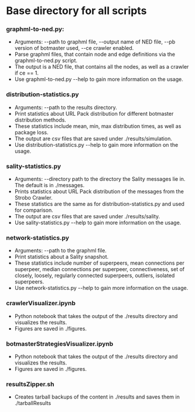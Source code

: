 # Base directory for all scripts

### graphml-to-ned.py:
- Arguments: --path to graphml file, --output name of NED file, --pb version of botmaster used, --ce crawler enabled.
- Parse graphml files, that contain node and edge definitions via the graphml-to-ned.py script. 
- The output is a NED file, that contains all the nodes, as well as a crawler if ce == 1.
- Use graphml-to-ned.py --help to gain more information on the usage.

### distribution-statistics.py
- Arguments: --path to the results directory.
- Print statistics about URL Pack distribution for different botmaster distribution methods.
- These statistics include mean, min, max distribution times, as well as package loss.
- The output are csv files that are saved under ./results/simulation.
- Use distribution-statistics.py --help to gain more information on the usage.

### sality-statistics.py
- Arguments: --directory path to the directory the Sality messages lie in. The default is in ./messages.
- Prints statistics about URL Pack distribution of the messages from the Strobo Crawler.
- These statistics are the same as for distribution-statistics.py and used for comparison.
- The output are csv files that are saved under ./results/sality.
- Use sality-statistics.py --help to gain more information on the usage.

### network-statistics.py
- Arguments: --path to the graphml file.
- Print statistics about a Sality snapshot.
- These statistics include number of superpeers, mean connections per superpeer, median connections per superpeer,
connectiveness, set of closely, loosely, regularly connected superpeers, outliers, isolated superpeers.
- Use network-statistics.py --help to gain more information on the usage.

### crawlerVisualizer.ipynb
- Python notebook that takes the output of the ./results directory and visualizes the results.
- Figures are saved in ./figures.

### botmasterStrategiesVisualizer.ipynb
- Python notebook that takes the output of the ./results directory and visualizes the results.
- Figures are saved in ./figures.

### resultsZipper.sh
- Creates tarball backups of the content in ./results and saves them in ./tarballResults
